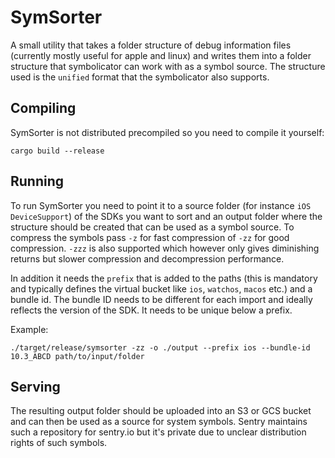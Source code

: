# SymSorter

A small utility that takes a folder structure of debug information files
(currently mostly useful for apple and linux) and writes them into a folder
structure that symbolicator can work with as a symbol source.  The structure
used is the `unified` format that the symbolicator also supports.

## Compiling

SymSorter is not distributed precompiled so you need to compile it yourself:

```
cargo build --release
```

## Running

To run SymSorter you need to point it to a source folder (for instance `iOS
DeviceSupport`) of the SDKs you want to sort and an output folder where the
structure should be created that can be used as a symbol source.  To compress
the symbols pass `-z` for fast compression of `-zz` for good compression.
`-zzz` is also supported which however only gives diminishing returns but
slower compression and decompression performance.

In addition it needs the `prefix` that is added to the paths (this is mandatory
and typically defines the virtual bucket like `ios`, `watchos`, `macos` etc.)
and a bundle id.  The bundle ID needs to be different for each import and
ideally reflects the version of the SDK.  It needs to be unique below a
prefix.

Example:

```
./target/release/symsorter -zz -o ./output --prefix ios --bundle-id 10.3_ABCD path/to/input/folder
```

## Serving

The resulting output folder should be uploaded into an S3 or GCS bucket and can then
be used as a source for system symbols.  Sentry maintains such a repository for
sentry.io but it's private due to unclear distribution rights of such symbols.
